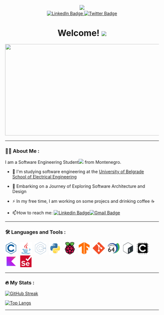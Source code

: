 

<div id="header" align="center">
  <img src="https://media1.giphy.com/media/v1.Y2lkPTc5MGI3NjExMzBtMnF4MTVqZWU2Zm9manV4bG5zcHZmYmxwam9semc4ejg4aWdpeSZlcD12MV9pbnRlcm5hbF9naWZfYnlfaWQmY3Q9Zw/ch7xUuFIoRcGoeA27N/giphy.gif" width="100"/>
  <div id="badges">
    <a href="https://www.linkedin.com/in/kostavukicevic/">
      <img src="https://img.shields.io/badge/LinkedIn-blue?style=for-the-badge&logo=linkedin&logoColor=white" alt="LinkedIn Badge"/>
    </a>
   <!-- <a href="https://www.youtube.com/@stcksmsh">
      <img src="https://img.shields.io/badge/YouTube-red?style=for-the-badge&logo=youtube&logoColor=white" alt="Youtube Badge"/>
    </a> -->
    <a href="https://twitter.com/stcksmsh">
      <img src="https://img.shields.io/badge/Twitter-blue?style=for-the-badge&logo=twitter&logoColor=white" alt="Twitter Badge"/>
    </a>
  </div>
  <!--<img src="https://komarev.com/ghpvc/?username=stcksmsh&style=flat-square&color=blue" alt=""/>-->
  <h1>
    Welcome!
    <img src="https://media.giphy.com/media/hvRJCLFzcasrR4ia7z/giphy.gif" width="30px"/>
  </h1>
</div>
<div align="center">
  <img src="https://media4.giphy.com/media/v1.Y2lkPTc5MGI3NjExNmczcGxkc203eWl0ODEwM282NWgzMjQxbmIzNGZwMjJzbmtsaHdxMyZlcD12MV9pbnRlcm5hbF9naWZfYnlfaWQmY3Q9Zw/V4NSR1NG2p0KeJJyr5/giphy.gif" width="600" height="300"/>
</div>

---

### :man_technologist: About Me :
I am a Software Engineering Student<img src="https://media.giphy.com/media/WUlplcMpOCEmTGBtBW/giphy.gif" width="30"> from Montenegro.
- :school: I'm studying software engineering at the [University of Belgrade School of Electrical Engineering ](https://www.etf.bg.ac.rs/en)

- :rocket: Embarking on a Journey of Exploring Software Architecture and Design

- :zap: In my free time, I am working on some projecs and drinking coffee :coffee:

- :mailbox:How to reach me: [![Linkedin Badge](https://img.shields.io/badge/-Kosta_Vukicevic-blue?style=flat&logo=Linkedin&logoColor=white)](https://www.linkedin.com/in/kostavukicevic/)[![Gmail Badge](https://img.shields.io/badge/-stcksmsh@gmail.com-white?style=flat&logo=Gmail&logoColor=red)](mailto:stcksmsh@gmail.com)

---

### :hammer_and_wrench: Languages and Tools :
<div>
  <img src="https://github.com/devicons/devicon/blob/master/icons/c/c-line.svg" title="C" alt="C" width="40" height="40"/>&nbsp;
  <img src="https://github.com/devicons/devicon/blob/master/icons/java/java-original.svg" title="Java" alt="Java" width="40" height="40"/>&nbsp;
  <img src="https://github.com/devicons/devicon/blob/master/icons/cplusplus/cplusplus-line.svg" title="C++" alt="C++" width="40" height="40"/>&nbsp;
  <img src="https://github.com/devicons/devicon/blob/master/icons/python/python-original.svg" title="Python" alt="Python" width="40" height="40"/>&nbsp;
  <img src="https://github.com/devicons/devicon/blob/master/icons/raspberrypi/raspberrypi-original.svg" title="Raspberry PI" alt="Raspberry PI" width="40" height="40"/>&nbsp;
  <img src="https://github.com/devicons/devicon/blob/master/icons/tensorflow/tensorflow-original.svg" title="Tensorflow" alt="Tensorflow" width="40" height="40"/>&nbsp;
  <img src="https://github.com/devicons/devicon/blob/master/icons/git/git-original.svg" title="Git" **alt="Git" width="40" height="40"/>&nbsp;
  <img src="https://github.com/devicons/devicon/blob/master/icons/aarch64/aarch64-original.svg" title="AArch64" alt="AArch64" width="40" height="40"/>&nbsp;
  <img src="https://github.com/devicons/devicon/blob/master/icons/bash/bash-original.svg"  title="Bash" alt="Bash" width="40" height="40"/>&nbsp;
  <img src="https://github.com/devicons/devicon/blob/master/icons/embeddedc/embeddedc-original.svg" title="Embedded C" alt="Embedded C" width="40" height="40"/>&nbsp;
  <img src="https://github.com/devicons/devicon/blob/master/icons/kotlin/kotlin-original.svg" title="Kotlin" alt="Kotlin" width="40" height="40"/>&nbsp;
  <img src="https://github.com/devicons/devicon/blob/master/icons/selenium/selenium-original.svg" title="Selenium"  alt="Selenium" width="40" height="40"/>
</div>

---

### :fire: My Stats :
[![GitHub Streak](https://streak-stats.demolab.com?user=stcksmsh&theme=tokyonight&hide_border=true&mode=weekly)](https://git.io/streak-stats)

[![Top Langs](https://github-readme-stats.vercel.app/api/top-langs/?username=stcksmsh&layout=compact&theme=tokyonight)](https://github.com/anuraghazra/github-readme-stats)

---

<!-- ### :writing_hand: Blog Posts : -->
<!-- BLOG-POST-LIST:START -->
<!-- BLOG-POST-LIST:END -->
